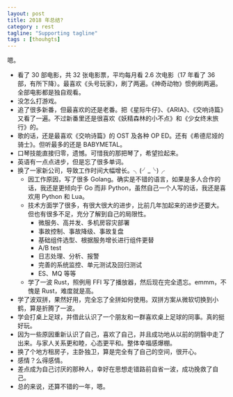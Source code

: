 ```yaml
---
layout: post
title: 2018 年总结?
category : rest
tagline: "Supporting tagline"
tags : [thouhgts]
---
```


嗯。

- 看了 30 部电影，共 32 张电影票，平均每月看 2.6 次电影（17 年看了 36 部，有所下降）。最喜欢《头号玩家》，刷了两遍。《神奇动物》惯例刷两遍。全部电影都是独自观看。
- 没怎么打游戏。
- 追了很多新番，但最喜欢的还是老番。把《星际牛仔》、《ARIA》、《交响诗篇》又看了一遍。不过新番里还是很喜欢《妖精森林的小不点》和《少女终末旅行》的。
- 歌的话，还是最喜欢《交响诗篇》的 OST 及各种 OP ED。还有《希德尼娅的骑士》。但听最多的还是 BABYMETAL。
- 口琴技能直接归零，遗憾。可惜我的那把琴了，希望捡起来。
- 英语有一点点进步，但是忘了很多单词。
- 换了一家新公司，导致工作时间大幅增长。╮(╯_╰)╭
    - 因工作原因，写了很多 Golang。确实是不错的语言，如果是多人合作的话，我还是更倾向于 Go 而非 Python，虽然自己一个人写的话，我还是喜欢用 Python 和 Lua。
    - 技术方面学了很多，有很大很大的进步，比前几年加起来的进步还要大。但也有很多不足，充分了解到自己的局限性。
        - 微服务、高并发、多机房容灾部署
        - 事故控制、事故降级、事故复盘
        - 基础组件选型、根据服务增长进行组件更替
        - A/B test
        - 日志处理、分析、报警
        - 完善的系统监控、单元测试及回归测试
        - ES、MQ 等等
    - 学了一波 Rust，照例用 FFI 写了播放器，然后现在完全遗忘。emmm，不愧是 Rust，难度就是高。
- 学了波双拼，果然好用，完全忘了全拼如何使用。双拼方案从微软切换到小鹤，算是折腾了一波。
- 学会打桌上足球，并借此认识了一个朋友和一群喜欢桌上足球的同事。真的挺好玩。
- 因为一些原因重新认识了自己，喜欢了自己，并且成功地从以前的阴翳中走了出来。与家人关系更和睦，心态更平和。整体幸福感爆棚。
- 换了个地方租房子，主卧独卫，算是完全有了自己的空间，很开心。
- 感情？么得感情。
- 差点成为自己讨厌的那种人，幸好在思想走错路前自省一波，成功挽救了自己。
- 总的来说，还算不错的一年，嗯。

